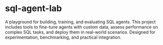 # sql-agent-lab
A playground for building, training, and evaluating SQL agents. This project includes tools to fine-tune agents with custom data, assess performance on complex SQL tasks, and deploy them in real-world scenarios. Designed for experimentation, benchmarking, and practical integration.
